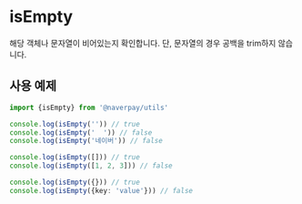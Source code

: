 # isEmpty

해당 객체나 문자열이 비어있는지 확인합니다.
단, 문자열의 경우 공백을 trim하지 않습니다.

## 사용 예제

```typescript
import {isEmpty} from '@naverpay/utils'

console.log(isEmpty('')) // true
console.log(isEmpty('  ')) // false
console.log(isEmpty('네이버')) // false

console.log(isEmpty([])) // true
console.log(isEmpty([1, 2, 3])) // false

console.log(isEmpty({})) // true
console.log(isEmpty({key: 'value'})) // false
```
